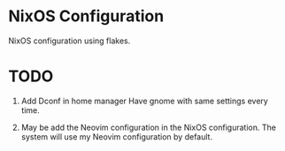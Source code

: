 # NixOS Configuration

NixOS configuration using flakes.

# TODO
1. Add Dconf in home manager
Have gnome with same settings every time.

2. May be add the Neovim configuration in the NixOS configuration.
The system will use my Neovim configuration by default.
